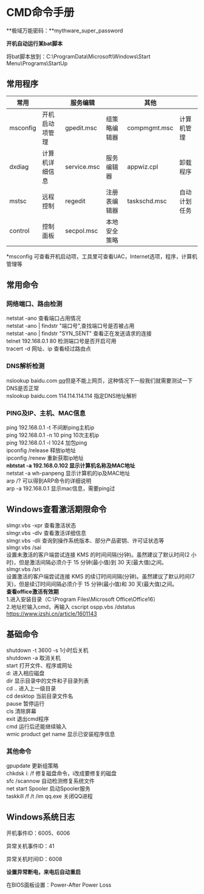 # CMD命令手册

**极域万能密码：**mythware\_super\_password

**开机自动运行某bat脚本**

将bat脚本放到：C:\ProgramData\Microsoft\Windows\Start Menu\Programs\StartUp

## 常用程序

| 常用       |         | 服务编辑        |        | 其他           |        |
| -------- | ------- | ----------- | ------ | ------------ | ------ |
| msconfig | 开机启动项管理 | gpedit.msc  | 组策略编辑器 | compmgmt.msc | 计算机管理  |
| dxdiag   | 计算机详细信息 | service.msc | 服务编辑器  | appwiz.cpl   | 卸载程序   |
| mstsc    | 远程控制    | regedit     | 注册表编辑器 | taskschd.msc | 自动计划任务 |
| control  | 控制面板    | secpol.msc  | 本地安全策略 |              |        |

\*msconfig 可查看开机启动项，工具里可查看UAC，Internet选项，程序，计算机管理等

## 常用命令

### 网络端口、路由检测

netstat -ano 查看端口占用情况\
netstat -ano | findstr "端口号",查找端口号是否被占用\
netstat -ano | findstr "SYN\_SENT" 查看正在发送请求的连接\
telnet 192.168.0.1 80 检测端口号是否开启可用\
tracert -d 网址、ip 查看经过路由点

### DNS解析检测

nslookup baidu.com [qq](http://kan1234.com/tags-147/)但是不能上网页，这种情况下一般我们就需要测试一下DNS是否正常\
nslookup baidu.com 114.114.114.114 指定DNS地址解析

### PING及IP、主机、MAC信息

ping 192.168.0.1 -t 不间断ping主机ip\
ping 192.168.0.1 -n 10 ping 10次主机ip\
ping 192.168.0.1 -l 1024 加包ping\
ipconfig /release 释放ip地址\
ipconfig /renew 重新获取ip地址\
**nbtstat -a 192.168.0.102 显示计算机名称及MAC地址**\
netstat -a wh-panpeng 显示计算机的ip及MAC地址\
arp /? 可以得到ARP命令的详细说明\
arp -a 192.168.0.1 显示mac信息，需要ping过

## Windows查看激活期限命令

slmgr.vbs -xpr 查看激活状态\
slmgr.vbs -dlv 查看激活详细信息\
slmgr.vbs -dli 查询到操作系统版本、部分产品密钥、许可证状态等\
slmgr.vbs /sai\
设置未激活的客户端尝试连接 KMS 的时间间隔(分钟)。虽然建议了默认时间(2 小时)，但是激活间隔必须介于 15 分钟(最小值)到 30 天(最大值)之间。\
slmgr.vbs /sri\
设置激活的客户端尝试连接 KMS 的续订时间间隔(分钟)。虽然建议了默认时间(7 天)，但是续订时间间隔必须介于 15 分钟(最小值)和 30 天(最大值)之间。\
**查看office激活有效期**\
1.进入安装目录（C:\Program Files\Microsoft Office\Office16）\
2.地址栏输入cmd，再输入 cscript ospp.vbs /dstatus\
https://www.izshi.cn/article/1601143

## 基础命令

shutdown -t 3600 -s 1小时后关机\
shutdown -a 取消关机\
start 打开文件、程序或网址\
d: 进入相应磁盘\
dir 显示目录中的文件和子目录列表\
cd .. 进入上一级目录\
cd desktop 当前目录文件名\
pause 暂停运行\
cls 清除屏幕\
exit 退出cmd程序\
cmd 运行后还能继续输入\
wmic product get name 显示已安装程序信息

### 其他命令

gpupdate 更新组策略\
chkdsk i: /f 修复磁盘命令，i改成要修复的磁盘\
sfc /scannow 自动检测修复系统文件\
net start Spooler 启动Spooler服务\
taskkill /f /t /im qq.exe 关闭QQ进程



## Windows系统日志

开机事件ID：6005、6006

异常关机事件ID：41

异常关机时间ID：6008

**设置异常断电，来电后自动重启**

在BIOS面板设置：Power-After Power Loss
